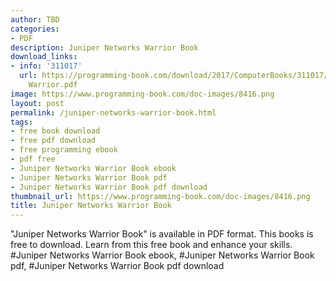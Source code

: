```yaml
---
author: TBD
categories:
- PDF
description: Juniper Networks Warrior Book
download_links:
- info: '311017'
  url: https://programming-book.com/download/2017/ComputerBooks/311017/Juniper Networks
    Warrior.pdf
image: https://www.programming-book.com/doc-images/8416.png
layout: post
permalink: /juniper-networks-warrior-book.html
tags:
- free book download
- free pdf download
- free programming ebook
- pdf free
- Juniper Networks Warrior Book ebook
- Juniper Networks Warrior Book pdf
- Juniper Networks Warrior Book pdf download
thumbnail_url: https://www.programming-book.com/doc-images/8416.png
title: Juniper Networks Warrior Book
---
```


 
<div class="item-desc text-justify">
  "Juniper Networks Warrior Book" is available in PDF format. This books is free to download. Learn from this free book and enhance your skills.
  <br>
  #Juniper Networks Warrior Book ebook, #Juniper Networks Warrior Book pdf, #Juniper Networks Warrior Book pdf download
</div>